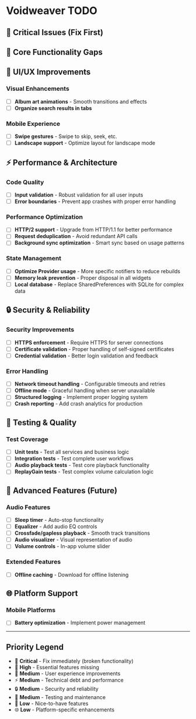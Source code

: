 # Voidweaver TODO

## 🚨 Critical Issues (Fix First)

## 🔧 Core Functionality Gaps

## 🎨 UI/UX Improvements

### Visual Enhancements
- [ ] **Album art animations** - Smooth transitions and effects
- [ ] **Organize search results in tabs**

### Mobile Experience
- [ ] **Swipe gestures** - Swipe to skip, seek, etc.
- [ ] **Landscape support** - Optimize layout for landscape mode

## ⚡ Performance & Architecture

### Code Quality
- [ ] **Input validation** - Robust validation for all user inputs
- [ ] **Error boundaries** - Prevent app crashes with proper error handling

### Performance Optimization
- [ ] **HTTP/2 support** - Upgrade from HTTP/1.1 for better performance
- [ ] **Request deduplication** - Avoid redundant API calls
- [ ] **Background sync optimization** - Smart sync based on usage patterns

### State Management
- [ ] **Optimize Provider usage** - More specific notifiers to reduce rebuilds
- [ ] **Memory leak prevention** - Proper disposal in all widgets
- [ ] **Local database** - Replace SharedPreferences with SQLite for complex data

## 🔒 Security & Reliability

### Security Improvements
- [ ] **HTTPS enforcement** - Require HTTPS for server connections
- [ ] **Certificate validation** - Proper handling of self-signed certificates
- [ ] **Credential validation** - Better login validation and feedback

### Error Handling
- [ ] **Network timeout handling** - Configurable timeouts and retries
- [ ] **Offline mode** - Graceful handling when server unavailable
- [ ] **Structured logging** - Implement proper logging system
- [ ] **Crash reporting** - Add crash analytics for production

## 🧪 Testing & Quality

### Test Coverage
- [ ] **Unit tests** - Test all services and business logic
- [ ] **Integration tests** - Test complete user workflows
- [ ] **Audio playback tests** - Test core playback functionality
- [ ] **ReplayGain tests** - Test complex volume calculation logic

## 🎵 Advanced Features (Future)

### Audio Features
- [ ] **Sleep timer** - Auto-stop functionality
- [ ] **Equalizer** - Add audio EQ controls
- [ ] **Crossfade/gapless playback** - Smooth track transitions
- [ ] **Audio visualizer** - Visual representation of audio
- [ ] **Volume controls** - In-app volume slider

### Extended Features
- [ ] **Offline caching** - Download for offline listening

## 🌐 Platform Support

### Mobile Platforms
- [ ] **Battery optimization** - Implement power management

---

## Priority Legend
- 🚨 **Critical** - Fix immediately (broken functionality)
- 🔧 **High** - Essential features missing
- 🎨 **Medium** - User experience improvements
- ⚡ **Medium** - Technical debt and performance
- 🔒 **Medium** - Security and reliability
- 🧪 **Medium** - Testing and maintenance
- 🎵 **Low** - Nice-to-have features
- 🌐 **Low** - Platform-specific enhancements
